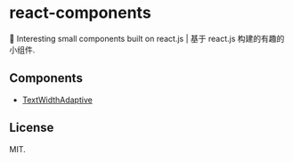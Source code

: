 # react-components

🍭 Interesting small components built on react.js | 基于 react.js 构建的有趣的小组件.

## Components

- [TextWidthAdaptive](./src/components/TextWidthAdaptive)

## License

MIT.
